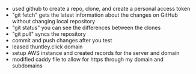 - used github to create a repo, clone, and create a personal access token
- "git fetch" gets the latest information about the changes on GitHub without changing local repository
- "git status" you can see the differences between the clones
- "git pull" syncs the repository
- commit and push changes after you test
- leased thuntley.click domain
- setup AWS instance and created records for the server and domain
- modified caddy file to allow for https through my domain and subdomains

